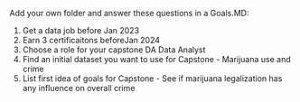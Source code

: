 Add your own folder and answer these questions in a Goals.MD:

 1. Get a data job before Jan 2023
 1. Earn 3 certificaitons beforeJan 2024
 1. Choose a role for your capstone
  DA Data Analyst
 1. Find an initial dataset you want to use for Capstone - Marijuana use and crime
 1. List first idea of goals for Capstone - See if marijuana legalization has any influence on overall crime
